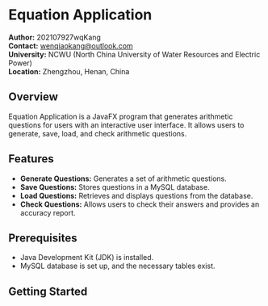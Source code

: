 # Equation Application

**Author:** 202107927wqKang  
**Contact:** wenqiaokang@outlook.com  
**University:** NCWU (North China University of Water Resources and Electric Power)  
**Location:** Zhengzhou, Henan, China

## Overview

Equation Application is a JavaFX program that generates arithmetic questions for users with an interactive user interface. It allows users to generate, save, load, and check arithmetic questions.

## Features

- **Generate Questions:** Generates a set of arithmetic questions.
- **Save Questions:** Stores questions in a MySQL database.
- **Load Questions:** Retrieves and displays questions from the database.
- **Check Questions:** Allows users to check their answers and provides an accuracy report.

## Prerequisites

- Java Development Kit (JDK) is installed.
- MySQL database is set up, and the necessary tables exist.

## Getting Started
